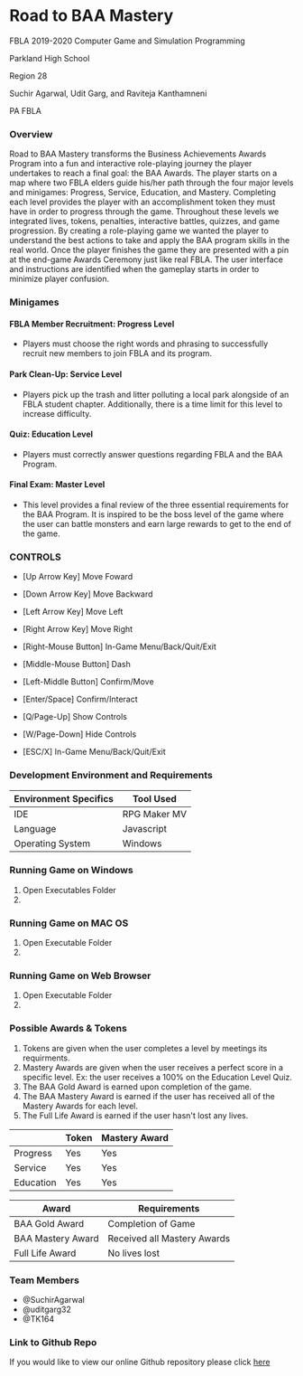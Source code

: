 # Road to BAA Mastery
FBLA 2019-2020 Computer Game and Simulation Programming

Parkland High School

Region 28

Suchir Agarwal, Udit Garg, and Raviteja Kanthamneni

PA FBLA

### Overview
Road to BAA Mastery transforms the Business Achievements Awards Program into a fun and interactive role-playing journey the player undertakes to reach a final goal: the BAA Awards. The player starts on a map where two FBLA elders guide his/her path through the four major levels and minigames: Progress, Service, Education, and Mastery. Completing each level provides the player with an accomplishment token they must have in order to progress through the game. Throughout these levels we integrated lives, tokens, penalties, interactive battles, quizzes, and game progression. By creating a role-playing game we wanted the player to understand the best actions to take and apply the BAA program skills in the real world. Once the player finishes the game they are presented with a pin at the end-game Awards Ceremony just like real FBLA.
The user interface and instructions are identified when the gameplay starts in order to minimize player confusion.

### Minigames
#### FBLA Member Recruitment: Progress Level
* Players must choose the right words and phrasing to successfully recruit new members to join FBLA and its program.
#### Park Clean-Up: Service Level
* Players pick up the trash and litter polluting a local park alongside of an FBLA student chapter. Additionally, there is a time limit for this level to increase difficulty.
#### Quiz: Education Level
* Players must correctly answer questions regarding FBLA and the BAA Program.
#### Final Exam: Master Level
* This level provides a final review of the three essential requirements for the BAA Program. It is inspired to be the boss level of the game where the user can battle monsters and earn large rewards to get to the end of the game.

### CONTROLS
* [Up Arrow Key] Move Foward
* [Down Arrow Key] Move Backward
* [Left Arrow Key] Move Left
* [Right Arrow Key] Move Right

* [Right-Mouse Button] In-Game Menu/Back/Quit/Exit
* [Middle-Mouse Button] Dash
* [Left-Middle Button] Confirm/Move

* [Enter/Space] Confirm/Interact
* [Q/Page-Up] Show Controls
* [W/Page-Down] Hide Controls
* [ESC/X] In-Game Menu/Back/Quit/Exit

### Development Environment and Requirements

| Environment Specifics | Tool Used |
| --- | --- |
| IDE  | RPG Maker MV  |
| Language  | Javascript  |
| Operating System  | Windows |

### Running Game on Windows
1. Open Executables Folder
1. 

### Running Game on MAC OS
1. Open Executable Folder
1. 

### Running Game on Web Browser
1. Open Executable Folder
1. 

### Possible Awards & Tokens
1. Tokens are given when the user completes a level by meetings its requirments. 
1. Mastery Awards are given when the user receives a perfect score in a specific level. Ex: the user receives a 100% on the Education Level Quiz.
1. The BAA Gold Award is earned upon completion of the game. 
1. The BAA Mastery Award is earned if the user has received all of the Mastery Awards for each level.
1. The Full Life Award is earned if the user hasn't lost any lives.

|     | Token | Mastery Award |           
| --- | --- | --- |
| Progress  | Yes | Yes |       
| Service  | Yes | Yes |
| Education | Yes | Yes |

| Award | Requirements |           
| --- | --- |
| BAA Gold Award  | Completion of Game |       
| BAA Mastery Award  | Received all Mastery Awards |
| Full Life Award | No lives lost |

### Team Members
* @SuchirAgarwal
* @uditgarg32
* @TK164

### Link to Github Repo
If you would like to view our online Github repository please click [here](https://github.com/SuchirAgarwal/FBLA_Computer-Game-and-Simulation-Programming_2019-2020)
